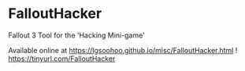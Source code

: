 # FalloutHacker
Fallout 3 Tool for the 'Hacking Mini-game'

Available online at https://lgsoohoo.github.io/misc/FalloutHacker.html !
                    https://tinyurl.com/FalloutHacker
